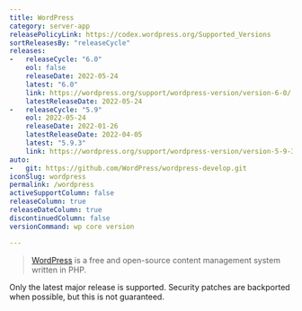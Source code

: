 ```yaml
---
title: WordPress
category: server-app
releasePolicyLink: https://codex.wordpress.org/Supported_Versions
sortReleasesBy: "releaseCycle"
releases:
-   releaseCycle: "6.0"
    eol: false
    releaseDate: 2022-05-24
    latest: "6.0"
    link: https://wordpress.org/support/wordpress-version/version-6-0/
    latestReleaseDate: 2022-05-24
-   releaseCycle: "5.9"
    eol: 2022-05-24
    releaseDate: 2022-01-26
    latestReleaseDate: 2022-04-05
    latest: "5.9.3"
    link: https://wordpress.org/support/wordpress-version/version-5-9-3/
auto:
-   git: https://github.com/WordPress/wordpress-develop.git
iconSlug: wordpress
permalink: /wordpress
activeSupportColumn: false
releaseColumn: true
releaseDateColumn: true
discontinuedColumn: false
versionCommand: wp core version

---
```


> [WordPress](https://wordpress.org/) is a free and open-source content management system written in PHP.

Only the latest major release is supported. Security patches are backported when possible, but this is not guaranteed.

